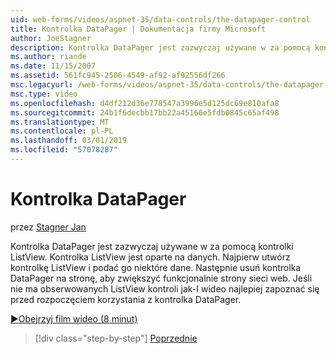 ```yaml
---
uid: web-forms/videos/aspnet-35/data-controls/the-datapager-control
title: Kontrolka DataPager | Dokumentacja firmy Microsoft
author: JoeStagner
description: Kontrolka DataPager jest zazwyczaj używane w za pomocą kontrolki ListView. Kontrolka ListView jest oparte na danych. Najpierw utwórz kontrolkę ListView i podać go niektóre d...
ms.author: riande
ms.date: 11/15/2007
ms.assetid: 561fc945-2506-4549-af92-af92556df266
msc.legacyurl: /web-forms/videos/aspnet-35/data-controls/the-datapager-control
msc.type: video
ms.openlocfilehash: d4df212d36e778547a3996e5d125dc69e810afa8
ms.sourcegitcommit: 24b1f6decbb17bb22a45166e5fdb0845c65af498
ms.translationtype: MT
ms.contentlocale: pl-PL
ms.lasthandoff: 03/01/2019
ms.locfileid: "57078287"
---
```

<a name="the-datapager-control"></a>Kontrolka DataPager
====================
przez [Stagner Jan](https://github.com/JoeStagner)

Kontrolka DataPager jest zazwyczaj używane w za pomocą kontrolki ListView. Kontrolka ListView jest oparte na danych. Najpierw utwórz kontrolkę ListView i podać go niektóre dane. Następnie usuń kontrolka DataPager na stronę, aby zwiększyć funkcjonalnie strony sieci web. Jeśli nie ma obserwowanych ListView kontroli jak-I wideo najlepiej zapoznać się przed rozpoczęciem korzystania z kontrolka DataPager.

[&#9654;Obejrzyj film wideo (8 minut)](https://channel9.msdn.com/Blogs/ASP-NET-Site-Videos/the-datapager-control)

> [!div class="step-by-step"]
> [Poprzednie](the-listview-control.md)
